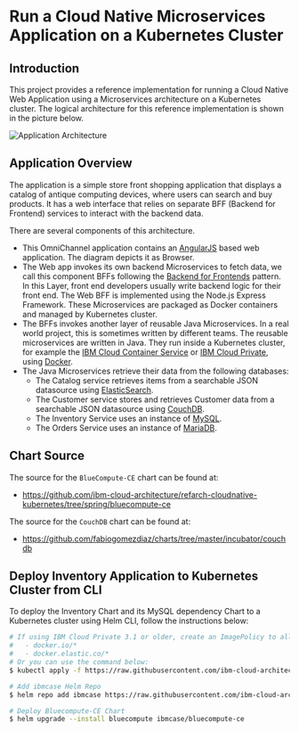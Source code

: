 # Run a Cloud Native Microservices Application on a Kubernetes Cluster

## Introduction
This project provides a reference implementation for running a Cloud Native Web Application using a Microservices architecture on a Kubernetes cluster. The logical architecture for this reference implementation is shown in the picture below.

![Application Architecture](https://raw.githubusercontent.com/ibm-cloud-architecture/refarch-cloudnative-kubernetes/spring/static/imgs/app_architecture_small.png?raw=true)

## Application Overview
The application is a simple store front shopping application that displays a catalog of antique computing devices, where users can search and buy products. It has a web interface that relies on separate BFF (Backend for Frontend) services to interact with the backend data.

There are several components of this architecture.

* This OmniChannel application contains an [AngularJS](https://angularjs.org/) based web application. The diagram depicts it as Browser.
* The Web app invokes its own backend Microservices to fetch data, we call this component BFFs following the [Backend for Frontends](http://samnewman.io/patterns/architectural/bff/) pattern.  In this Layer, front end developers usually write backend logic for their front end.  The Web BFF is implemented using the Node.js Express Framework. These Microservices are packaged as Docker containers and managed by Kubernetes cluster.
* The BFFs invokes another layer of reusable Java Microservices. In a real world project, this is sometimes written by different teams.  The reusable microservices are written in Java. They run inside a Kubernetes cluster, for example the [IBM Cloud Container Service](https://www.ibm.com/cloud/container-service) or [IBM Cloud Private](https://www.ibm.com/cloud/private), using [Docker](https://www.docker.com/).
* The Java Microservices retrieve their data from the following databases:
  + The Catalog service retrieves items from a searchable JSON datasource using [ElasticSearch](https://www.elastic.co/).
  + The Customer service stores and retrieves Customer data from a searchable JSON datasource using [CouchDB](http://couchdb.apache.org/).
  + The Inventory Service uses an instance of [MySQL](https://www.mysql.com/).
  + The Orders Service uses an instance of [MariaDB](https://mariadb.org/).

## Chart Source
The source for the `BlueCompute-CE` chart can be found at:
* https://github.com/ibm-cloud-architecture/refarch-cloudnative-kubernetes/tree/spring/bluecompute-ce

The source for the `CouchDB` chart can be found at:
* https://github.com/fabiogomezdiaz/charts/tree/master/incubator/couchdb

## Deploy Inventory Application to Kubernetes Cluster from CLI
To deploy the Inventory Chart and its MySQL dependency Chart to a Kubernetes cluster using Helm CLI, follow the instructions below:
```bash
# If using IBM Cloud Private 3.1 or older, create an ImagePolicy to allow images from the following Docker Registries
# 	- docker.io/*
# 	- docker.elastic.co/*
# Or you can use the command below:
$ kubectl apply -f https://raw.githubusercontent.com/ibm-cloud-architecture/refarch-cloudnative-kubernetes/spring/static/image_policy.yaml

# Add ibmcase Helm Repo
$ helm repo add ibmcase https://raw.githubusercontent.com/ibm-cloud-architecture/refarch-cloudnative-kubernetes/spring/docs/charts/bluecompute-ce

# Deploy Bluecompute-CE Chart
$ helm upgrade --install bluecompute ibmcase/bluecompute-ce
```